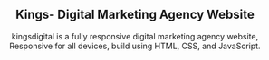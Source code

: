 <div align="center">

  <h2 align="center"> Kings- Digital Marketing Agency Website</h2>

  kingsdigital is a fully responsive digital marketing agency website, <br />Responsive for all devices, build using HTML, CSS, and JavaScript.

</div>